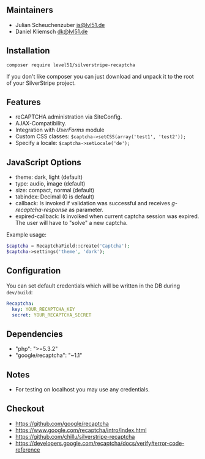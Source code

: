 ## Maintainers
- Julian Scheuchenzuber <js@lvl51.de>
- Daniel Kliemsch <dk@lvl51.de>

## Installation
```
composer require level51/silverstripe-recaptcha
```

If you don't like composer you can just download and unpack it to the root of your SilverStripe project.

## Features
- reCAPTCHA administration via SiteConfig.
- AJAX-Compatibility.
- Integration with *UserForms* module
- Custom CSS classes: `$captcha->setCSS(array('test1', 'test2'));`
- Specify a locale: `$captcha->setLocale('de');`

## JavaScript Options
* theme: dark, light (default)
* type: audio, image (default)
* size: compact, normal (default)
* tabindex: Decimal (0 is default)
* callback: Is invoked if validation was successful and receives *g-recaptcha-response* as parameter.
* expired-callback: Is invoiked when current captcha session was expired. The user will have to "solve" a new captcha.

Example usage:

```php
$captcha = RecaptchaField::create('Captcha');
$captcha->settings('theme', 'dark');
```

## Configuration
You can set default credentials which will be written in the DB during `dev/build`:

```yml
Recaptcha:
  key: YOUR_RECAPTCHA_KEY
  secret: YOUR_RECAPTCHA_SECRET
```

## Dependencies
- "php": ">=5.3.2"
- "google/recaptcha": "~1.1"

## Notes
- For testing on localhost you may use any credentials.

## Checkout
- https://github.com/google/recaptcha
- https://www.google.com/recaptcha/intro/index.html
- https://github.com/chillu/silverstripe-recaptcha
- https://developers.google.com/recaptcha/docs/verify#error-code-reference